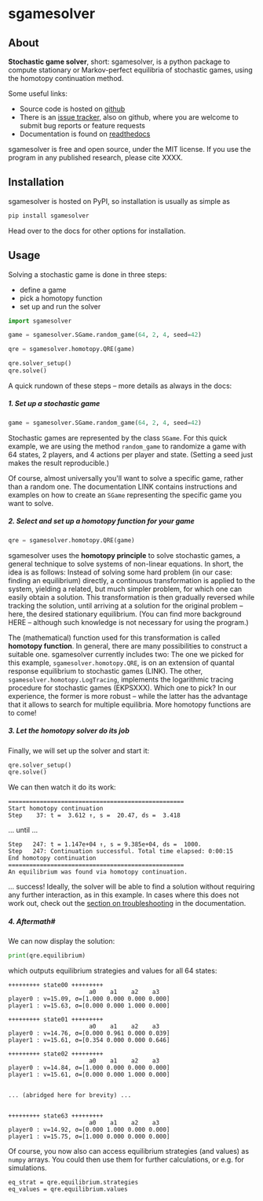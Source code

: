 # sgamesolver  
  
  
## About  
  
**Stochastic game solver**, short: sgamesolver, is a python package to compute  stationary or Markov-perfect equilibria of stochastic games, using the  homotopy continuation method.  

Some useful links:
- Source code is hosted on [github](https://github.com/davidpoensgen/sgamesolver)
- There is an [issue tracker](https://github.com/davidpoensgen/sgamesolver/issues), also on github, where you are welcome to submit bug reports or feature requests
- Documentation is found on [readthedocs](https://sgamesolver.readthedocs.io/en/latest/)

sgamesolver is free and open source, under the MIT license. If you use the program in any published research, please cite XXXX.

## Installation
sgamesolver is hosted on PyPI, so installation is usually as simple as
 ````sh
pip install sgamesolver
````
Head over to the docs for other options for installation.

## Usage
Solving a stochastic game is done in three steps: 
- define a game
- pick a homotopy function
- set up and run the solver

````python
import sgamesolver

game = sgamesolver.SGame.random_game(64, 2, 4, seed=42)

qre = sgamesolver.homotopy.QRE(game)

qre.solver_setup()
qre.solve()
````


A quick rundown of these steps – more details as always in the docs:

##### 1. Set up a stochastic game
````python
game = sgamesolver.SGame.random_game(64, 2, 4, seed=42)
````

Stochastic games are represented by the class `SGame`. For this quick example, we are using the method `random_game` to randomize a game with 64 states, 2 players, and 4 actions per player and state. (Setting a seed just makes the result reproducible.) 

Of course, almost universally you'll want to solve a specific game, rather than a random one. The documentation LINK contains instructions and examples on how to create an `SGame` representing the specific game you want to solve.

##### 2. Select and set up a homotopy function for your game
```python
qre = sgamesolver.homotopy.QRE(game)
```

sgamesolver uses the **homotopy principle** to solve stochastic games, a general technique to solve systems of non-linear equations. In short, the idea is as follows: Instead of solving some hard problem (in our case: finding an equilibrium) directly, a continuous transformation is applied to the system, yielding a related, but much simpler problem, for which one can easily obtain a solution. This transformation is then gradually reversed while tracking the solution, until arriving at a solution for the original problem – here, the desired stationary equilibrium. (You can find more background HERE – although such knowledge is not necessary for using the program.)

The (mathematical) function used for this transformation is called **homotopy function**. In general, there are many possibilities to construct a suitable one. sgamesolver currently includes two: The one we picked for this example, `sgamesolver.homotopy.QRE`, is on an extension of quantal response equilibrium to stochastic games (LINK). The other, `sgamesolver.homotopy.LogTracing`, implements the logarithmic tracing procedure for stochastic games (EKPSXXX). Which one to pick? In our experience, the former is more robust – while the latter has the advantage that it allows to search for multiple equilibria. 
More homotopy functions are to come!

##### 3. Let the homotopy solver do its job
Finally, we will set up the solver and start it:
```python
qre.solver_setup()
qre.solve()
```

We can then watch it do its work:
```
==================================================
Start homotopy continuation
Step    37: t =  3.612 ↑, s =  20.47, ds =  3.418

```
... until ...
```
Step   247: t = 1.147e+04 ↑, s = 9.385e+04, ds =  1000.
Step   247: Continuation successful. Total time elapsed: 0:00:15
End homotopy continuation
==================================================
An equilibrium was found via homotopy continuation.
```
... success!
Ideally, the solver will be able to find a solution without requiring any further interaction, as in this example. In cases where this does not work out, check out the  [section on troubleshooting](https://sgamesolver.readthedocs.io/en/latest/troubleshooting.html) in the documentation.

##### 4. Aftermath#
We can now display the solution:
```python
print(qre.equilibrium)
```
which outputs equilibrium strategies and values for all 64 states:
```
+++++++++ state00 +++++++++
                       a0    a1    a2    a3  
player0 : v=15.09, σ=[1.000 0.000 0.000 0.000]
player1 : v=15.63, σ=[0.000 0.000 1.000 0.000]

+++++++++ state01 +++++++++
                       a0    a1    a2    a3  
player0 : v=14.76, σ=[0.000 0.961 0.000 0.039]
player1 : v=15.61, σ=[0.354 0.000 0.000 0.646]

+++++++++ state02 +++++++++
                       a0    a1    a2    a3  
player0 : v=14.84, σ=[1.000 0.000 0.000 0.000]
player1 : v=15.61, σ=[0.000 0.000 1.000 0.000]


... (abridged here for brevity) ...


+++++++++ state63 +++++++++
                       a0    a1    a2    a3  
player0 : v=14.92, σ=[0.000 1.000 0.000 0.000]
player1 : v=15.75, σ=[1.000 0.000 0.000 0.000]

```
Of course, you now also can access equilibrium strategies (and values) as `numpy` arrays. You could then use them for further calculations, or e.g. for simulations.
```
eq_strat = qre.equilibrium.strategies
eq_values = qre.equilibrium.values
```


